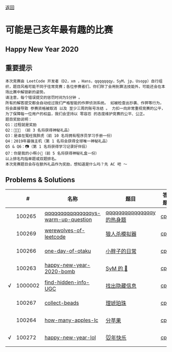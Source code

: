 # 

[返回](../../README.md)

# 可能是己亥年最有趣的比赛

## Happy New Year 2020

## 重要提示

    本次竞赛由 LeetCode 开发者（D2，xm ，Hans，qqqqqqqy，SyM，jp，Usopp）自行组织，题目风格可能不同于往常竞赛；各位参赛者们，你们除了会用到算法技能外，可能还会在本场比赛中解锁新的姿势。
    请注意，每个错误提交的惩罚时间为5分钟 。
    所有的解答提交都会自动经过我们严格智能的作弊侦测系统。 如被检查出抄袭、作弊等行为，将会直接导致 参赛资格被取消 以及 至少三周的账号冻结 。 力扣一向非常重视竞赛的公平，为了保障每一位用户的权益，我们会坚持以 零容忍 的态度维护竞赛的公平、公正。
    题目奖励说明：
    Q1：过程就是奖励
    Q2：🐺👥🤥 （前 3 名将获得神秘礼品）
    Q3：是谁在冤枉我胖虎（前 10 名将拥有程序员学习手册一份）
    Q4：2019年最强主机（第 1 名将会获得全球唯一神秘礼品）
    Q5 & Q6：📷（第 1 名将获得学习记录好伴侣）
    Q7：你是我的小啊小🍎（前 5 名将获得神秘礼盒一份）
    以上排名均指单题或双题排名。
    本次竞赛题目会存在额外礼品作为奖励，想知道是什么吗？先 AC 吧 ～

## Problems & Solutions
|     | #   | 名称                 | 题目                  | 答题          | 题解 | 难度 |
| --- | --- | -------------------- | --------------------- | ------------- | ---- | ---- |
|   | 100265 | [qqqqqqqqqqqqqqqys-warm-up-question](../../problems/qqqqqqqqqqqqqqqys-warm-up-question) | [qqqqqqqqqqqqqqqy 的热身题](../../problems/qqqqqqqqqqqqqqqys-warm-up-question/README.md) | [cpp](../../problems/qqqqqqqqqqqqqqqys-warm-up-question/SOLUTION.cpp) |   | 简单 |
|   | 100269 | [werewolves-of-leetcode](../../problems/werewolves-of-leetcode) | [狼人杀模拟器](../../problems/werewolves-of-leetcode/README.md) | [cpp](../../problems/werewolves-of-leetcode/SOLUTION.cpp) |   | 简单 |
|   | 100266 | [one-day-of-otaku](../../problems/one-day-of-otaku) | [小胖子的日常](../../problems/one-day-of-otaku/README.md) | [cpp](../../problems/one-day-of-otaku/SOLUTION.cpp) |   | 中等 |
|   | 100263 | [happy-new-year-2020-bomb](../../problems/happy-new-year-2020-bomb) | [SyM 的 🔑](../../problems/happy-new-year-2020-bomb/README.md) | [cpp](../../problems/happy-new-year-2020-bomb/SOLUTION.cpp) |   | 困难 |
| √ | 1000002 | [find-hidden-info-UGC](../../problems/find-hidden-info-UGC) | [找出隐藏信息](../../problems/find-hidden-info-UGC/README.md) | [cpp](../../problems/find-hidden-info-UGC/SOLUTION.cpp) |   | 简单 |
|   | 100267 | [collect-beads](../../problems/collect-beads) | [理琥珀珠](../../problems/collect-beads/README.md) | [cpp](../../problems/collect-beads/SOLUTION.cpp) |   | 简单 |
|   | 100264 | [how-many-apples-lc](../../problems/how-many-apples-lc) | [分苹果](../../problems/how-many-apples-lc/README.md) | [cpp](../../problems/how-many-apples-lc/SOLUTION.cpp) |   | 中等 |
| √ | 100272 | [happy-new-year-lol](../../problems/happy-new-year-lol) | [🐭年快乐](../../problems/happy-new-year-lol/README.md) | [cpp](../../problems/happy-new-year-lol/SOLUTION.cpp) |   | 简单 |
